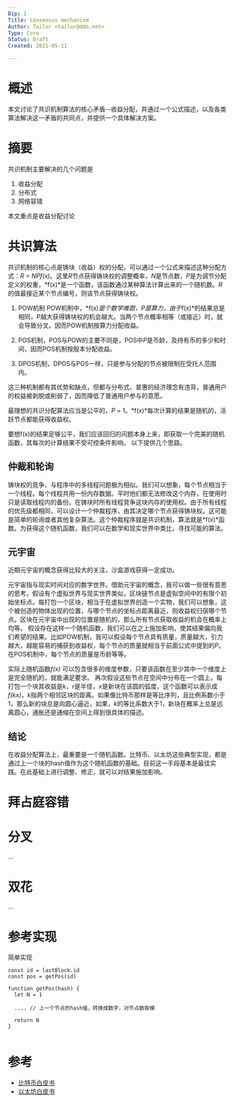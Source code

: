 ```yaml
---
Dip: 1
Title: Consensus mechanism
Author: Tailor <tailor@ddn.net>
Type: Core
Status: Draft
Created: 2021-05-11

---
```


# 概述
本文讨论了共识机制算法的核心矛盾--收益分配，并通过一个公式描述，以及各类算法解决这一矛盾的共同点，并提供一个具体解决方案。

# 摘要
共识机制主要解决的几个问题是
1. 收益分配
2. 分布式
3. 网络容错

本文重点是收益分配讨论

# 共识算法
共识机制的核心点是铸块（收益）权的分配，可以通过一个公式来描述这种分配方式：*R = NPf(x)*。这里*R*节点获得铸块权的调整概率，*N*是节点数，*P*是为调节分配定义的权重，*f(x)*是一个函数，该函数通过某种算法计算出来的一个随机数。*R*的值最接近某个节点编号，则该节点获得铸块权。

1. POW机制
POW机制中，*f(x)*是个数学难题，*P*是算力，由于*f(x)*的结果总是相同，P越大获得铸块权的机会越大。当两个节点概率相等（或接近）时，就会导致分叉。因而POW机制按算力分配收益。
2. POS机制，POS与POW的主要不同是，POS中*P*是币龄，及持有币的多少和时间，因而POS机制按股本分配收益。

3. DPOS机制，DPOS与POS一样，只是参与分配的节点被限制在受托人范围内。

这三种机制都有其优势和缺点，但都与分布式、普惠的经济理念有违背，普通用户的权益被剥脱或削弱了，因而降低了普通用户参与的意愿。

最理想的共识分配算法应当是公平的，*P* = 1。*f(x)*每次计算的结果是随机的，活跃节点都能获得收益权。

要想f(x)的结果足够公平，我们应该回归的问题本身上来，即获取一个完美的随机函数，其每次的计算结果不受可控条件影响。
以下提供几个思路。

## 仲裁和轮询
铸块权的竞争，与程序中的多线程问题极为相似。我们可以想象，每个节点相当于一个线程。每个线程共用一份内存数据。平时他们都无法修改这个内存，在使用时只是读取线程内的备份。在铸块时所有线程竞争这块内存的使用权。由于所有线程的优先级都相同，可以设计一个仲裁程序，由其决定哪个节点获得铸块权。这可能是简单的轮询或者其他复杂算法。这个仲裁程序就是共识机制，算法就是*f(x)*函数。为获得这个随机函数，我们可以在数学和现实世界中类比，寻找可能的算法。

## 元宇宙
近期元宇宙的概念获得比较大的关注，沙盒游戏获得一定成功。

元宇宙指与现实时间对应的数字世界。借助元宇宙的概念，我可以做一些很有意思的思考。假设有个虚拟世界与现实世界类似，区块链节点是虚拟空间中的有限个初始坐标点。每打包一个区块，相当于在虚拟世界创造一个实物，我们可以想象，这个被创造的物体出现的位置，与哪个节点的坐标点距离最近，则收益权归宿哪个节点。区块在元宇宙中出现的位置是随机的，那么所有节点获取收益的机会在概率上均等。
假设存在这样一个随机函数，我们可以在之上施加影响，使其结果偏向我们希望的结果。比如POW机制，我可以假设每个节点具有质量，质量越大，引力越大，越能容易的捕获到收益权，每个节点的质量就相当于前面公式中提到的*P*。在POS机制中，每个节点的质量是币龄等等。

实际上随机函数*f(x)* 可以包含很多的维度参数，只要该函数在至少其中一个维度上是完全随机的，就能满足要求。
再次假设这些节点在空间中分布在一个圆上，每打包一个块其收益是*k*，*r*是半径，*x*是新块在该圆的弧度，这个函数可以表示成*f(kx)*，*k*指两个相邻区块的距离。如果像比特币那样是等比序列，且比例系数小于1，那么新的块总是向圆心逼近，如果，*k*的等比系数大于1，新块在概率上总是远离圆心，通胀还是通缩在空间上得到很具体的描述。

## 结论
在收益分配算法上，最重要是一个随机函数。比特币、以太坊这些典型实现，都是通过上一个块的hash值作为这个随机函数的基础。目前这一手段基本是最佳实践。在此基础上进行调整、修正，就可以对结果施加影响。

# 拜占庭容错

# 分叉
...
# 双花
...
# 参考实现
简单实现 

```
const id = lastBlock.id
const pos = getPos(id)

function getPos(hash) {
  let N = 1

  .... // 上一个节点的hash值，转换成数字，对节点数取模

  return N
}


```

# 参考

- [比特币白皮书](https://github.com/)
- [以太坊白皮书](https://github.com/ethereum)

